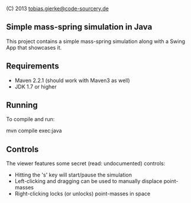 (C) 2013 tobias.gierke@code-sourcery.de

Simple mass-spring simulation in Java
-------------------------------------

This project contains a simple mass-spring simulation along with a Swing App that showcases it.

Requirements
------------

- Maven 2.2.1 (should work with Maven3 as well)
- JDK 1.7 or higher

Running
-------

To compile and run:

  mvn compile exec:java

Controls
--------

The viewer features some secret (read: undocumented) controls:

- Hitting the 's' key will start/pause the simulation
- Left-clicking and dragging can be used to manually displace point-masses
- Right-clicking locks (or unlocks) point-masses in space
